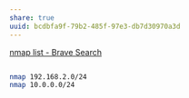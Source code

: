 ```yaml
---
share: true
uuid: bcdbfa9f-79b2-485f-97e3-db7d30970a3d
---
```

[nmap list - Brave Search](https://search.brave.com/search?q=nmap+list&source=desktop)

``` bash

nmap 192.168.2.0/24
nmap 10.0.0.0/24

```
